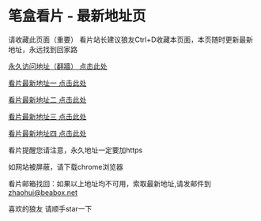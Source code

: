 # 笔盒看片 - 最新地址页

请收藏此页面（重要）
看片站长建议狼友Ctrl+D收藏本页面，本页随时更新最新地址，永远找到回家路

[永久访问地址（翻牆） 点击此处](https://beabox.net/)

[看片最新地址一 点击此处](https://h2q98jmv25c4.shop)

[看片最新地址二 点击此处](https://8rrwpjjexr3.wiki)

[看片最新地址三 点击此处](https://u06wtvmqgk.shop)

[看片最新地址四 点击此处](https://u06wtvmqgk.shop)

看片提醒您请注意，永久地址一定要加https

如网站被屏蔽，请下载chrome浏览器

看片邮箱找回：如果以上地址均不可用，索取最新地址,请发邮件到 zhaohui@beabox.net

喜欢的狼友 请顺手star一下